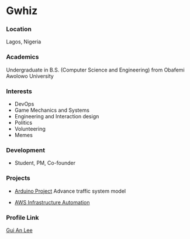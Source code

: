 # Gwhiz

### Location

Lagos, Nigeria

### Academics

Undergraduate in B.S. (Computer Science and Engineering) from Obafemi Awolowo University

### Interests

- DevOps
- Game Mechanics and Systems
- Engineering and Interaction design
- Politics
- Volunteering
- Memes

### Development

- Student, PM, Co-founder

### Projects

- [Arduino Project](https://github.com/softcreations01/SENSOR_CONTROLLED_TRAFFIC_LIGHT_SYSTEM) Advance traffic system model

- [AWS Infrastructure Automation](https://github.com/softcreations01/aws-infrastructure-automation) 

### Profile Link

[Gui An Lee](https://github.com/softcreations02 )